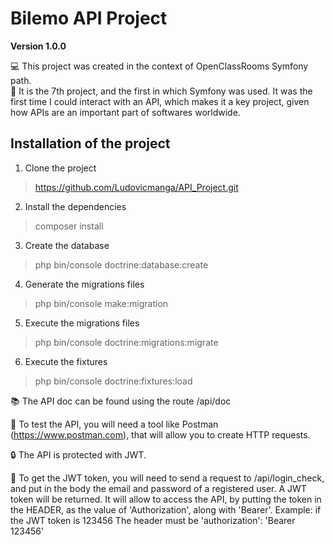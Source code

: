 # Bilemo API Project

**Version 1.0.0** 

:computer: This project was created in the context of OpenClassRooms Symfony path. </br>
:briefcase: It is the 7th project, and the first in which Symfony was used. 
It was the first time I could interact with an API, which makes it a key project, given how APIs are an important part of softwares worldwide.

## Installation of the project

1.  Clone the project
>https://github.com/Ludovicmanga/API_Project.git

2.  Install the dependencies
>composer install

3.  Create the database
>php bin/console doctrine:database:create

4.  Generate the migrations files 
>php bin/console make:migration

5.  Execute the migrations files
>php bin/console doctrine:migrations:migrate

6.  Execute the fixtures
>php bin/console doctrine:fixtures:load

:books: The API doc can be found using the route /api/doc

:eyes: To test the API, you will need a tool like Postman (https://www.postman.com), that will allow you to create HTTP requests.

:lock: The API is protected with JWT.

:key: To get the JWT token, you will need to send a request to /api/login_check, and put in the body the email and password of a registered user. A JWT token will be returned. It will allow to access the API, by putting the token in the HEADER, as the value of 'Authorization', along with 'Bearer'.
Example: if the JWT token is 123456 The header must be 'authorization': 'Bearer 123456'